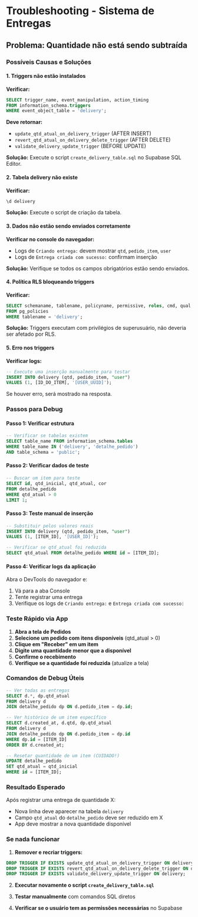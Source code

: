 # Troubleshooting - Sistema de Entregas

## Problema: Quantidade não está sendo subtraída

### Possíveis Causas e Soluções

#### 1. **Triggers não estão instalados**
**Verificar:**
```sql
SELECT trigger_name, event_manipulation, action_timing 
FROM information_schema.triggers 
WHERE event_object_table = 'delivery';
```

**Deve retornar:**
- `update_qtd_atual_on_delivery_trigger` (AFTER INSERT)
- `revert_qtd_atual_on_delivery_delete_trigger` (AFTER DELETE)  
- `validate_delivery_update_trigger` (BEFORE UPDATE)

**Solução:** Execute o script `create_delivery_table.sql` no Supabase SQL Editor.

#### 2. **Tabela delivery não existe**
**Verificar:**
```sql
\d delivery
```

**Solução:** Execute o script de criação da tabela.

#### 3. **Dados não estão sendo enviados corretamente**
**Verificar no console do navegador:**
- Logs de `Criando entrega:` devem mostrar `qtd`, `pedido_item`, `user`
- Logs de `Entrega criada com sucesso:` confirmam inserção

**Solução:** Verifique se todos os campos obrigatórios estão sendo enviados.

#### 4. **Política RLS bloqueando triggers**
**Verificar:**
```sql
SELECT schemaname, tablename, policyname, permissive, roles, cmd, qual 
FROM pg_policies 
WHERE tablename = 'delivery';
```

**Solução:** Triggers executam com privilégios de superusuário, não deveria ser afetado por RLS.

#### 5. **Erro nos triggers**
**Verificar logs:**
```sql
-- Execute uma inserção manualmente para testar
INSERT INTO delivery (qtd, pedido_item, "user") 
VALUES (1, [ID_DO_ITEM], '[USER_UUID]');
```

Se houver erro, será mostrado na resposta.

### Passos para Debug

#### Passo 1: Verificar estrutura
```sql
-- Verificar se tabelas existem
SELECT table_name FROM information_schema.tables 
WHERE table_name IN ('delivery', 'detalhe_pedido') 
AND table_schema = 'public';
```

#### Passo 2: Verificar dados de teste
```sql
-- Buscar um item para teste
SELECT id, qtd_inicial, qtd_atual, cor 
FROM detalhe_pedido 
WHERE qtd_atual > 0 
LIMIT 1;
```

#### Passo 3: Teste manual de inserção
```sql
-- Substituir pelos valores reais
INSERT INTO delivery (qtd, pedido_item, "user") 
VALUES (1, [ITEM_ID], '[USER_ID]');

-- Verificar se qtd_atual foi reduzida
SELECT qtd_atual FROM detalhe_pedido WHERE id = [ITEM_ID];
```

#### Passo 4: Verificar logs da aplicação
Abra o DevTools do navegador e:
1. Vá para a aba Console
2. Tente registrar uma entrega
3. Verifique os logs de `Criando entrega:` e `Entrega criada com sucesso:`

### Teste Rápido via App

1. **Abra a tela de Pedidos**
2. **Selecione um pedido com itens disponíveis** (qtd_atual > 0)
3. **Clique em "Receber" em um item**
4. **Digite uma quantidade menor que a disponível**
5. **Confirme o recebimento**
6. **Verifique se a quantidade foi reduzida** (atualize a tela)

### Comandos de Debug Úteis

```sql
-- Ver todas as entregas
SELECT d.*, dp.qtd_atual 
FROM delivery d 
JOIN detalhe_pedido dp ON d.pedido_item = dp.id;

-- Ver histórico de um item específico
SELECT d.created_at, d.qtd, dp.qtd_atual 
FROM delivery d 
JOIN detalhe_pedido dp ON d.pedido_item = dp.id 
WHERE dp.id = [ITEM_ID] 
ORDER BY d.created_at;

-- Resetar quantidade de um item (CUIDADO!)
UPDATE detalhe_pedido 
SET qtd_atual = qtd_inicial 
WHERE id = [ITEM_ID];
```

### Resultado Esperado

Após registrar uma entrega de quantidade X:
- Nova linha deve aparecer na tabela `delivery`
- Campo `qtd_atual` do `detalhe_pedido` deve ser reduzido em X
- App deve mostrar a nova quantidade disponível

### Se nada funcionar

1. **Remover e recriar triggers:**
```sql
DROP TRIGGER IF EXISTS update_qtd_atual_on_delivery_trigger ON delivery;
DROP TRIGGER IF EXISTS revert_qtd_atual_on_delivery_delete_trigger ON delivery;
DROP TRIGGER IF EXISTS validate_delivery_update_trigger ON delivery;
```

2. **Executar novamente o script `create_delivery_table.sql`**

3. **Testar manualmente** com comandos SQL diretos

4. **Verificar se o usuário tem as permissões necessárias** no Supabase
